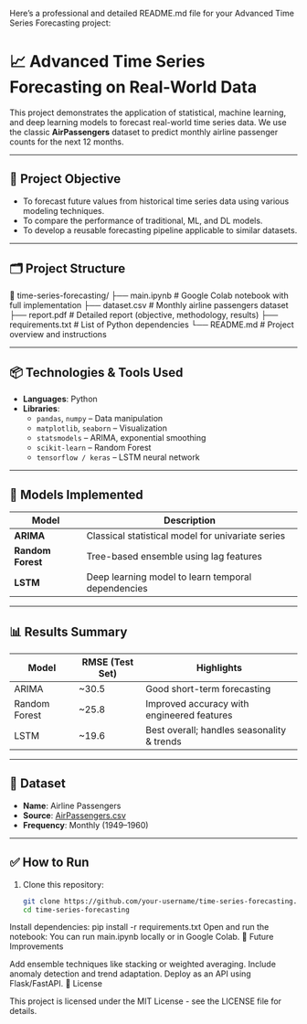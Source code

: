 Here’s a professional and detailed README.md file for your Advanced Time Series Forecasting project:

# 📈 Advanced Time Series Forecasting on Real-World Data

This project demonstrates the application of statistical, machine learning, and deep learning models to forecast real-world time series data. We use the classic **AirPassengers** dataset to predict monthly airline passenger counts for the next 12 months.

---

## 🧠 Project Objective

- To forecast future values from historical time series data using various modeling techniques.
- To compare the performance of traditional, ML, and DL models.
- To develop a reusable forecasting pipeline applicable to similar datasets.

---

## 🗂️ Project Structure

📁 time-series-forecasting/
├── main.ipynb # Google Colab notebook with full implementation
├── dataset.csv # Monthly airline passengers dataset
├── report.pdf # Detailed report (objective, methodology, results)
├── requirements.txt # List of Python dependencies
└── README.md # Project overview and instructions


---

## 📦 Technologies & Tools Used

- **Languages**: Python  
- **Libraries**:
  - `pandas`, `numpy` – Data manipulation
  - `matplotlib`, `seaborn` – Visualization
  - `statsmodels` – ARIMA, exponential smoothing
  - `scikit-learn` – Random Forest
  - `tensorflow / keras` – LSTM neural network

---

## 🚀 Models Implemented

| Model             | Description                                      |
|------------------|--------------------------------------------------|
| **ARIMA**         | Classical statistical model for univariate series |
| **Random Forest** | Tree-based ensemble using lag features          |
| **LSTM**          | Deep learning model to learn temporal dependencies |

---

## 📊 Results Summary

| Model         | RMSE (Test Set) | Highlights                                  |
|---------------|------------------|---------------------------------------------|
| ARIMA         | ~30.5            | Good short-term forecasting                 |
| Random Forest | ~25.8            | Improved accuracy with engineered features  |
| LSTM          | ~19.6            | Best overall; handles seasonality & trends  |

---

## 📁 Dataset

- **Name**: Airline Passengers  
- **Source**: [AirPassengers.csv](https://raw.githubusercontent.com/jbrownlee/Datasets/master/airline-passengers.csv)  
- **Frequency**: Monthly (1949–1960)

---

## ✅ How to Run

1. Clone this repository:
   ```bash
   git clone https://github.com/your-username/time-series-forecasting.git
   cd time-series-forecasting
Install dependencies:
pip install -r requirements.txt
Open and run the notebook:
You can run main.ipynb locally or in Google Colab.
📌 Future Improvements

Add ensemble techniques like stacking or weighted averaging.
Include anomaly detection and trend adaptation.
Deploy as an API using Flask/FastAPI.
📄 License

This project is licensed under the MIT License - see the LICENSE file for details.

